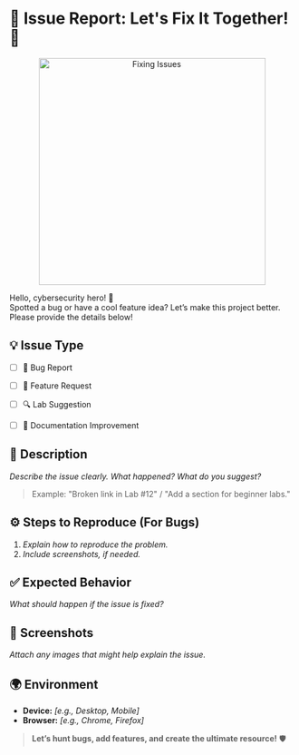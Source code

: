 # 🚨 Issue Report: Let's Fix It Together! 🚨

<div align="center">
  <img src="https://media.giphy.com/media/3og0IPxMM0erATueVW/giphy.gif" alt="Fixing Issues" width="400"/>
</div>

Hello, cybersecurity hero! 👋  
Spotted a bug or have a cool feature idea? Let’s make this project better. Please provide the details below!



## **💡 Issue Type**
- [ ] 🐛 Bug Report  
- [ ] 🌟 Feature Request  
- [ ] 🔍 Lab Suggestion  
- [ ] 📖 Documentation Improvement  



## **📜 Description**
_Describe the issue clearly. What happened? What do you suggest?_  
> Example: "Broken link in Lab #12" / "Add a section for beginner labs."



## **⚙️ Steps to Reproduce (For Bugs)**
1. _Explain how to reproduce the problem._  
2. _Include screenshots, if needed._



## **✅ Expected Behavior**
_What should happen if the issue is fixed?_



## **📸 Screenshots**
_Attach any images that might help explain the issue._



## **🌍 Environment**
- **Device:** _[e.g., Desktop, Mobile]_  
- **Browser:** _[e.g., Chrome, Firefox]_  



> **Let’s hunt bugs, add features, and create the ultimate resource!** 🛡️  
